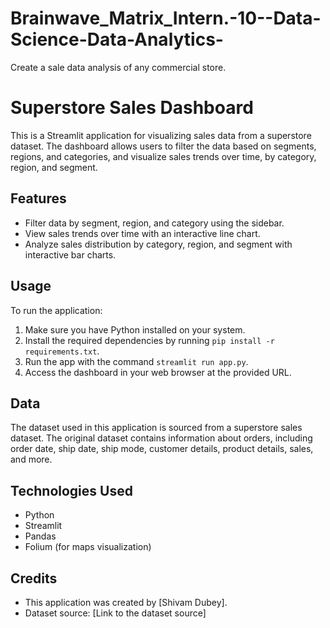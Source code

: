 # Brainwave_Matrix_Intern.-10--Data-Science-Data-Analytics-
Create a sale data analysis of any commercial store.


# Superstore Sales Dashboard

This is a Streamlit application for visualizing sales data from a superstore dataset. The dashboard allows users to filter the data based on segments, regions, and categories, and visualize sales trends over time, by category, region, and segment.

## Features

- Filter data by segment, region, and category using the sidebar.
- View sales trends over time with an interactive line chart.
- Analyze sales distribution by category, region, and segment with interactive bar charts.

## Usage

To run the application:

1. Make sure you have Python installed on your system.
2. Install the required dependencies by running `pip install -r requirements.txt`.
3. Run the app with the command `streamlit run app.py`.
4. Access the dashboard in your web browser at the provided URL.

## Data

The dataset used in this application is sourced from a superstore sales dataset. The original dataset contains information about orders, including order date, ship date, ship mode, customer details, product details, sales, and more.

## Technologies Used

- Python
- Streamlit
- Pandas
- Folium (for maps visualization)

## Credits

- This application was created by [Shivam Dubey].
- Dataset source: [Link to the dataset source]

